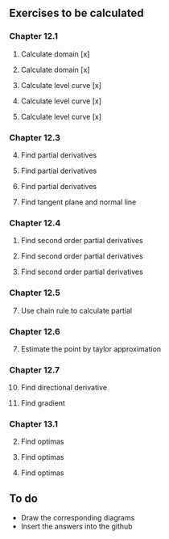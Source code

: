 ## Exercises to be calculated

### Chapter 12.1

1) Calculate domain [x]

2) Calculate domain [x]

19) Calculate level curve [x]

20) Calculate level curve [x]

21) Calculate level curve [x]

### Chapter 12.3

4) Find partial derivatives

5) Find partial derivatives

7) Find partial derivatives

14) Find tangent plane and normal line

### Chapter 12.4

1) Find second order partial derivatives

2) Find second order partial derivatives

5) Find second order partial derivatives

### Chapter 12.5

7) Use chain rule to calculate partial

### Chapter 12.6

7) Estimate the point by taylor approximation

### Chapter 12.7

10) Find directional derivative

11) Find gradient

### Chapter 13.1

2) Find optimas

3) Find optimas

4) Find optimas

## To do

- Draw the corresponding diagrams
- Insert the answers into the github